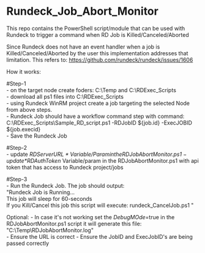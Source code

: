 # Rundeck_Job_Abort_Monitor

This repo contains the PowerShell script/module that can be used with Rundeck to trigger a command when RD Job is Killed/Canceled/Aborted

Since Rundeck does not have an event handler when a job is Killed/Canceled/Aborted by the user this implementation addresses that limitation. This refers to: https://github.com/rundeck/rundeck/issues/1606

How it works:

#Step-1  
	- on the target node create foders: C:\Temp and C:\RDExec_Scripts  
	- download all ps1 files into C:\RDExec_Scripts  
	- using Rundeck WinRM project create a job targeting the selected Node from above steps.  
		- Rundeck Job should have a workflow command step with command:  
		 C:\RDExec_Scripts\Sample_RD_script.ps1 -RDJobID ${job.id} -ExecJOBID ${job.execid}  
		- Save the Rundeck Job  

#Step-2  
    - update *$RDServerURL* Variable/Param in the RDJobAbortMonitor.ps1  
    - update *$RDAuthToken* Variable/param in the RDJobAbortMonitor.ps1  with api token that has access to Rundeck project/jobs  

#Step-3  
	- Run the Rundeck Job. The job should output:  
		 "Rundeck Job is Running...  
		 This job will sleep for 60-seconds  
		 If you Kill/Cancel this job this script will execute: rundeck_CancelJob.ps1  "  
	 

Optional:
	- In case it's not working set the $DebugMOde=$true in the RDJobAbortMonitor.ps1 script it will generate this file: "C:\Temp\RDJobAbortMonitor.log"  
	-  Ensure the URL is correct
	-  Ensure the JobID and ExecJobID's are being passed correctly
	


